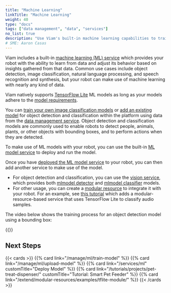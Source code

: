 ```yaml
---
title: "Machine Learning"
linkTitle: "Machine Learning"
weight: 40
type: "docs"
tags: ["data management", "data", "services"]
no_list: true
description: "Use Viam's built-in machine learning capabilities to train image classification models and deploy these models to your robots."
# SME: Aaron Casas
---
```


Viam includes a built-in [machine learning (ML) service](/services/ml/) which provides your robot with the ability to learn from data and adjust its behavior based on insights gathered from that data.
Common use cases include object detection, image classification, natural language processing, and speech recognition and synthesis, but your robot can make use of machine learning with nearly any kind of data.

Viam natively supports [TensorFlow Lite](https://www.tensorflow.org/lite) ML models as long as your models adhere to the [model requirements](/services/ml/#tflite_cpu-limitations).

You can [train your own image classification models](/manage/ml/train-model/) or [add an existing model](/manage/ml/upload-model/) for object detection and classification within the platform using data from the [data management service](../../services/data/).
Object detection and classification models are commonly used to enable robots to detect people, animals, plants, or other objects with bounding boxes, and to perform actions when they are detected.

To make use of ML models with your robot, you can use the built-in [ML model service](/services/ml/) to deploy and run the model.

Once you have [deployed the ML model service](/services/ml/#create-an-ml-model-service) to your robot, you can then add another service to make use of the model.

- For object detection and classification, you can use the [vision service](/services/vision/), which provides both [mlmodel detector](/services/vision/detection/#configure-an-mlmodel-detector) and [mlmodel classifier](/services/vision/classification/#configure-an-mlmodel-classifier) models.
- For other usage, you can create a [modular resource](/extend/modular-resources/) to integrate it with your robot.
  For an example, see [this tutorial](/extend/modular-resources/examples/tflite-module/) which adds a modular-resource-based service that uses TensorFlow Lite to classify audio samples.

The video below shows the training process for an object detection model using a bounding box:

{{<youtube embed_url="https://www.youtube-nocookie.com/embed/CP14LR0Pq64">}}

## Next Steps

{{< cards >}}
{{% card link="/manage/ml/train-model" %}}
{{% card link="/manage/ml/upload-model" %}}
{{% card link="/services/ml" customTitle="Deploy Model" %}}
{{% card link="/tutorials/projects/pet-treat-dispenser/" customTitle="Tutorial: Smart Pet Feeder" %}}
{{% card link="/extend/modular-resources/examples/tflite-module/" %}}
{{< /cards >}}
